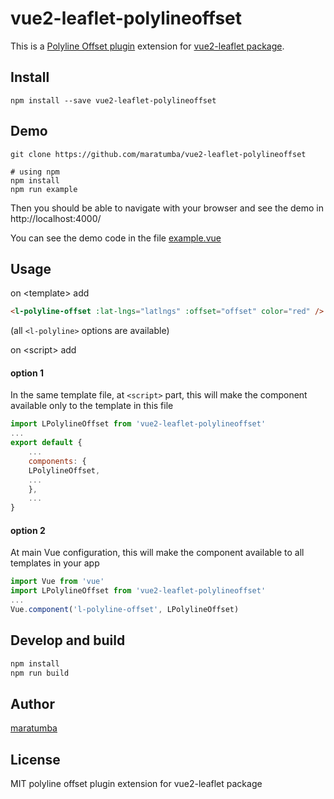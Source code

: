 

# vue2-leaflet-polylineoffset

This is a [Polyline Offset plugin](https://github.com/bbecquet/Leaflet.PolylineOffset) extension for [vue2-leaflet package](https://github.com/KoRiGaN/Vue2Leaflet).

## Install

    npm install --save vue2-leaflet-polylineoffset

## Demo

    git clone https://github.com/maratumba/vue2-leaflet-polylineoffset

    # using npm
    npm install
    npm run example

Then you should be able to navigate with your browser and see the demo in http://localhost:4000/

You can see the demo code in the file [example.vue](example.vue)

## Usage

on &lt;template&gt; add

```html
<l-polyline-offset :lat-lngs="latlngs" :offset="offset" color="red" />
```

(all `<l-polyline>` options are available)

on &lt;script&gt; add

#### option 1

In the same template file, at `<script>` part, this will make the component available only to the template in this file

```js
import LPolylineOffset from 'vue2-leaflet-polylineoffset'
...
export default {
    ...
    components: {
    LPolylineOffset,
    ...
    },
    ...
}
```

#### option 2

At main Vue configuration, this will make the component available to all templates in your app

```js
import Vue from 'vue'
import LPolylineOffset from 'vue2-leaflet-polylineoffset'
...
Vue.component('l-polyline-offset', LPolylineOffset)
```

## Develop and build
```sh
npm install
npm run build
```
## Author

[maratumba](https://github.com/maratumba/)


## License

MIT
polyline offset plugin extension for vue2-leaflet package
